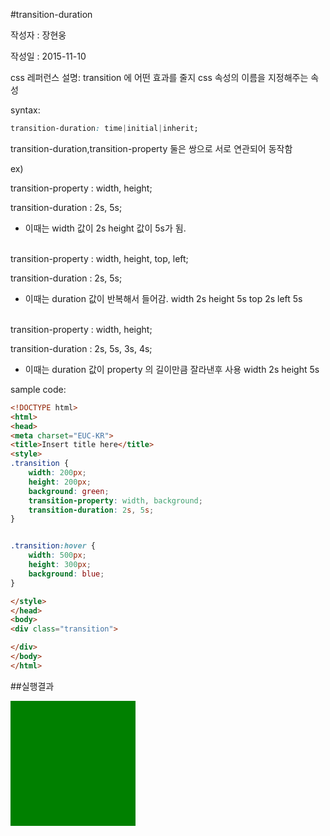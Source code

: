 #transition-duration

작성자 : 장현웅

작성일 : 2015-11-10


css 레퍼런스 설명: transition 에 어떤 효과를 줄지 css 속성의 이름을 지정해주는 속성


syntax: 
```css 
transition-duration: time|initial|inherit;
```


transition-duration,transition-property 둘은 쌍으로 서로 연관되어 동작함

ex) 

transition-property : width, height;

transition-duration : 2s, 5s;

 - 이때는 width 값이 2s height 값이 5s가 됨.
  
<br>
transition-property : width, height, top, left;

transition-duration : 2s, 5s;

 - 이때는 duration 값이 반복해서 들어감. width 2s  height 5s  top 2s  left 5s
  
<br>
transition-property : width, height;

transition-duration : 2s, 5s, 3s, 4s;

 - 이때는 duration 값이 property 의 길이만큼 잘라낸후 사용 width 2s  height 5s


sample code:

```html
<!DOCTYPE html>
<html>
<head>
<meta charset="EUC-KR">
<title>Insert title here</title>
<style>
.transition {
	width: 200px;
	height: 200px;
	background: green;
	transition-property: width, background;
	transition-duration: 2s, 5s;
}


.transition:hover {
	width: 500px;
	height: 300px;
	background: blue;
}

</style>
</head>
<body>
<div class="transition">

</div>
</body>
</html>
```


##실행결과

<style>
.transition {
	width: 200px;
	height: 200px;
	background: green;
	transition-property: width, background;
	transition-duration: 2s, 5s;
}


.transition:hover {
	width: 500px;
	height: 300px;
	background: blue;
}

</style>

<div class="transition">

</div>